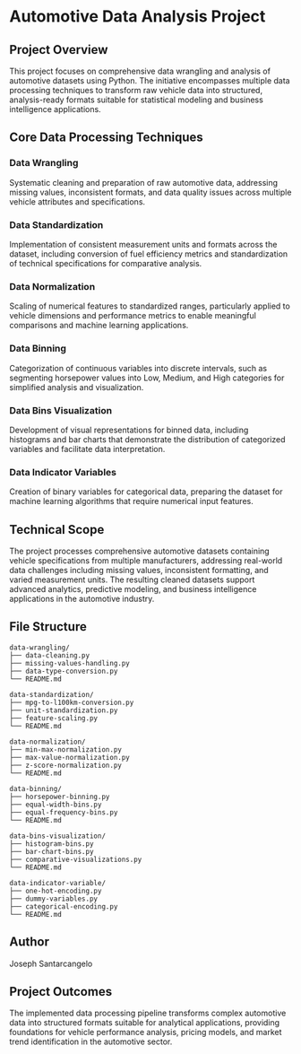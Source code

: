 # Automotive Data Analysis Project

## Project Overview
This project focuses on comprehensive data wrangling and analysis of automotive datasets using Python. The initiative encompasses multiple data processing techniques to transform raw vehicle data into structured, analysis-ready formats suitable for statistical modeling and business intelligence applications.

## Core Data Processing Techniques

### Data Wrangling
Systematic cleaning and preparation of raw automotive data, addressing missing values, inconsistent formats, and data quality issues across multiple vehicle attributes and specifications.

### Data Standardization
Implementation of consistent measurement units and formats across the dataset, including conversion of fuel efficiency metrics and standardization of technical specifications for comparative analysis.

### Data Normalization
Scaling of numerical features to standardized ranges, particularly applied to vehicle dimensions and performance metrics to enable meaningful comparisons and machine learning applications.

### Data Binning
Categorization of continuous variables into discrete intervals, such as segmenting horsepower values into Low, Medium, and High categories for simplified analysis and visualization.

### Data Bins Visualization
Development of visual representations for binned data, including histograms and bar charts that demonstrate the distribution of categorized variables and facilitate data interpretation.

### Data Indicator Variables
Creation of binary variables for categorical data, preparing the dataset for machine learning algorithms that require numerical input features.

## Technical Scope
The project processes comprehensive automotive datasets containing vehicle specifications from multiple manufacturers, addressing real-world data challenges including missing values, inconsistent formatting, and varied measurement units. The resulting cleaned datasets support advanced analytics, predictive modeling, and business intelligence applications in the automotive industry.

## File Structure
```
data-wrangling/
├── data-cleaning.py
├── missing-values-handling.py
├── data-type-conversion.py
└── README.md

data-standardization/
├── mpg-to-l100km-conversion.py
├── unit-standardization.py
├── feature-scaling.py
└── README.md

data-normalization/
├── min-max-normalization.py
├── max-value-normalization.py
├── z-score-normalization.py
└── README.md

data-binning/
├── horsepower-binning.py
├── equal-width-bins.py
├── equal-frequency-bins.py
└── README.md

data-bins-visualization/
├── histogram-bins.py
├── bar-chart-bins.py
├── comparative-visualizations.py
└── README.md

data-indicator-variable/
├── one-hot-encoding.py
├── dummy-variables.py
├── categorical-encoding.py
└── README.md
```
## Author
Joseph Santarcangelo

## Project Outcomes
The implemented data processing pipeline transforms complex automotive data into structured formats suitable for analytical applications, providing foundations for vehicle performance analysis, pricing models, and market trend identification in the automotive sector.
